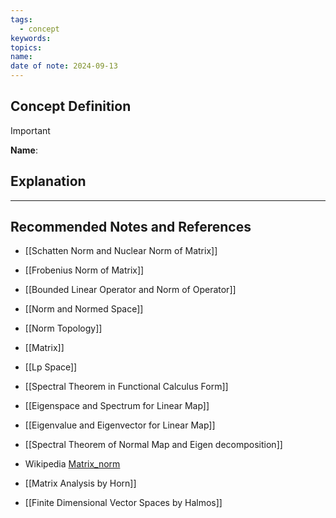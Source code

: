 ```yaml
---
tags:
  - concept
keywords: 
topics: 
name: 
date of note: 2024-09-13
---
```


## Concept Definition

>[!important]
>**Name**: 



## Explanation





-----------
##  Recommended Notes and References


- [[Schatten Norm and Nuclear Norm of Matrix]]
- [[Frobenius Norm of Matrix]]


- [[Bounded Linear Operator and Norm of Operator]]
- [[Norm and Normed Space]]
- [[Norm Topology]]
- [[Matrix]]


- [[Lp Space]]
- [[Spectral Theorem in Functional Calculus Form]]
- [[Eigenspace and Spectrum for Linear Map]]
- [[Eigenvalue and Eigenvector for Linear Map]]
- [[Spectral Theorem of Normal Map and Eigen decomposition]]
- Wikipedia [Matrix_norm](https://en.wikipedia.org/wiki/Matrix_norm)

- [[Matrix Analysis by Horn]]
- [[Finite Dimensional Vector Spaces by Halmos]]
